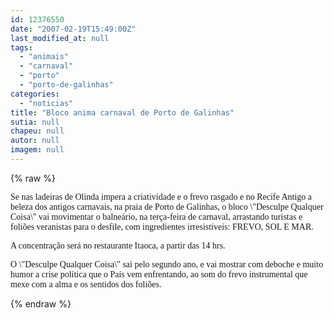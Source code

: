 ```yaml
---
id: 12376550
date: "2007-02-19T15:49:00Z"
last_modified_at: null
tags:
  - "animais"
  - "carnaval"
  - "porto"
  - "porto-de-galinhas"
categories:
  - "noticias"
title: "Bloco anima carnaval de Porto de Galinhas"
sutia: null
chapeu: null
autor: null
imagem: null
---
```

{% raw %}
<p><P><FONT face=Verdana>Se nas ladeiras de Olinda impera a criatividade e o frevo rasgado e no Recife Antigo a beleza dos antigos carnavais, na praia de Porto de Galinhas, o bloco \"Desculpe Qualquer Coisa\" vai movimentar o balneário, na terça-feira de carnaval, arrastando turistas e foliões veranistas para o desfile, com ingredientes irresistíveis: FREVO, SOL E MAR. </FONT></P></p>
<p><P><FONT face=Verdana>A concentração será no restaurante Itaoca, a partir das 14 hrs. </FONT></P></p>
<p><P><FONT face=Verdana>O \"Desculpe Qualquer Coisa\" sai pelo segundo ano, e vai mostrar com deboche e muito humor a crise política que o País vem enfrentando, ao som do frevo instrumental que mexe com a alma e os sentidos dos foliões.</FONT></P> </p>
{% endraw %}